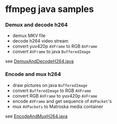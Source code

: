 # ffmpeg java samples


### Demux and decode h264

* demux MKV file
* decode h264 video stream
* convert yuv420p `AVFrame` to RGB `AVFrame`
* convert `AVFrame` to java `BufferedImage`

see [DemuxAndDecodeH264.java](https://github.com/vzhn/ffmpeg-java-samples/blob/master/src/main/java/DemuxAndDecodeH264.java)

### Encode and mux h264
* draw pictures on java `BufferedImage`
* convert `BufferedImage` to RGB `AVFrame`
* convert RGB `AVFrame` to yuv420p `AVFrame`
* encode `AVFrame` and get sequence of `AVPacket`'s
* mux `AVPackets` to Matroska media container

see [EncodeAndMuxH264.java](https://github.com/vzhn/ffmpeg-java-samples/blob/master/src/main/java/EncodeAndMuxH264.java)